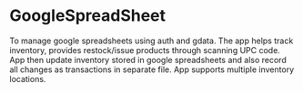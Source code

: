 # GoogleSpreadSheet
To manage google spreadsheets using auth and gdata.
The app helps track inventory, provides restock/issue products through scanning UPC code. App then update inventory stored in google spreadsheets and also record all changes as transactions in separate file. App supports multiple inventory locations.
